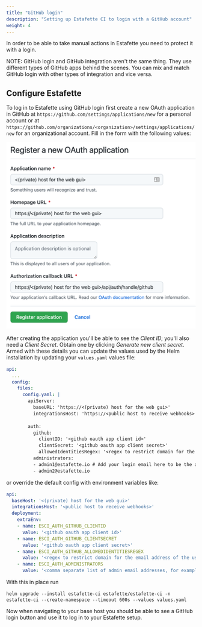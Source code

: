 ```yaml
---
title: "GitHub login"
description: "Setting up Estafette CI to login with a GitHub account"
weight: 4
---
```


In order to be able to take manual actions in Estafette you need to protect it with a login.

NOTE: GitHub login and GitHub integration aren't the same thing. They use different types of GitHub apps behind the scenes. You can mix and match GitHub login with other types of integration and vice versa.

## Configure Estafette

To log in to Estafette using GitHub login first create a new OAuth application in GitHub at `https://github.com/settings/applications/new` for a personal account or at `https://github.com/organizations/<organization>/settings/applications/new` for an organizational account. Fill in the form with the following values:

![Register OAuth application](/getting-started/github-login/register-github-oauth-application.png)

After creating the application you'll be able to see the _Client ID_; you'll also need a _Client Secret_. Obtain one by clicking _Generate new client secret_. Armed with these details you can update the values used by the Helm installation by updating your `values.yaml` values file:

```yaml
api:
  ...
  config:
    files:
      config.yaml: |
        apiServer:
          baseURL: 'https://<(private) host for the web gui>'
          integrationsHost: 'https://<public host to receive webhooks>'
        
        auth:
          github:
            clientID: '<github oauth app client id>'
            clientSecret: '<github oauth app client secret>'
            allowedIdentitiesRegex: '<regex to restrict domain for the email address of the user; for example .+@estafette\.io>'
          administrators:
          - admin1@estafette.io # Add your login email here to be the administrator
          - admin2@estafette.io
```

or override the default config with environment variables like:

```yaml
api:
  baseHost: '<(private) host for the web gui>'
  integrationsHost: '<public host to receive webhooks>'
  deployment:
    extraEnv:
    - name: ESCI_AUTH_GITHUB_CLIENTID
      value: '<github oauth app client id>'
    - name: ESCI_AUTH_GITHUB_CLIENTSECRET
      value: '<github oauth app client secret>'
    - name: ESCI_AUTH_GITHUB_ALLOWEDIDENTITIESREGEX
      value: '<regex to restrict domain for the email address of the user; for example .+@estafette\.io>'
    - name: ESCI_AUTH_ADMINISTRATORS
      value: '<comma separate list of admin email addresses, for example admin1@estafette.io,admin2@estafette.io>'
```

With this in place run

```
helm upgrade --install estafette-ci estafette/estafette-ci -n estafette-ci --create-namespace --timeout 600s --values values.yaml
```

Now when navigating to your base host you should be able to see a GitHub login button and use it to log in to your Estafette setup.